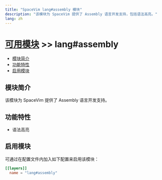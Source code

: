 ```yaml
---
title: "SpaceVim lang#assembly 模块"
description: "该模块为 SpaceVim 提供了 Assembly 语言开发支持，包括语法高亮。"
lang: zh
---
```


# [可用模块](../../) >> lang#assembly

<!-- vim-markdown-toc GFM -->

- [模块简介](#模块简介)
- [功能特性](#功能特性)
- [启用模块](#启用模块)

<!-- vim-markdown-toc -->

## 模块简介

该模块为 SpaceVim 提供了 Assembly 语言开发支持。

## 功能特性

- 语法高亮

## 启用模块

可通过在配置文件内加入如下配置来启用该模块：

```toml
[[layers]]
  name = "lang#assembly"
```
